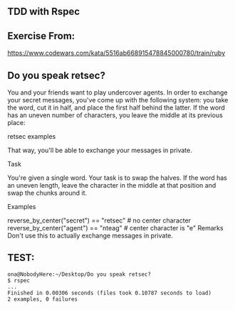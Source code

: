 ## TDD with Rspec

## Exercise From: 
https://www.codewars.com/kata/5516ab668915478845000780/train/ruby


## Do you speak retsec?

You and your friends want to play undercover agents. In order to exchange your secret messages, you've come up with the following system: you take the word, cut it in half, and place the first half behind the latter. If the word has an uneven number of characters, you leave the middle at its previous place:

retsec examples

That way, you'll be able to exchange your messages in private.

Task

You're given a single word. Your task is to swap the halves. If the word has an uneven length, leave the character in the middle at that position and swap the chunks around it.

Examples

reverse_by_center("secret")  == "retsec" # no center character
reverse_by_center("agent")   == "nteag"  # center character is "e"
Remarks
Don't use this to actually exchange messages in private.

## TEST: 
`ona@NobodyHere:~/Desktop/Do you speak retsec?`</br>
`$ rspec`</br>
`...`</br>
`Finished in 0.00306 seconds (files took 0.10787 seconds to load)`</br>
`2 examples, 0 failures`
